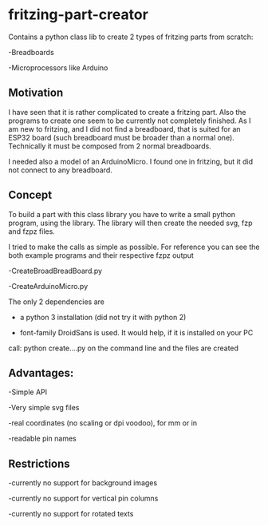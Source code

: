 # fritzing-part-creator

Contains a python class lib to create 2 types of fritzing parts from scratch:

-Breadboards

-Microprocessors like Arduino

## Motivation
I have seen that it is rather complicated to create a fritzing part. 
Also the programs to create one seem to be currently not completely finished. 
As I am new to fritzing, and I did not find a breadboard, that is suited for an ESP32
board (such breadboard must be broader than a normal one). Technically it must 
be composed from 2 normal breadboards.

I needed also a model of an ArduinoMicro. I found one in fritzing, but it did not connect
to any breadboard.

## Concept
To build a part with this class library you have to write a small python program, using the library.
The library will then create the needed svg, fzp and fzpz files.

I tried to make the calls as simple as possible. For reference you can see the both example programs and their respective fzpz output

-CreateBroadBreadBoard.py

-CreateArduinoMicro.py

The only 2 dependencies are

- a python 3 installation (did not try it with python 2)

- font-family DroidSans is used. It would help, if it is installed on your PC

call: python create....py on the command line and the files are created

## Advantages:

-Simple API

-Very simple svg files

-real coordinates (no scaling or dpi voodoo), for mm or in

-readable pin names

## Restrictions
-currently no support for background images

-currently no support for vertical pin columns

-currently no support for rotated texts


